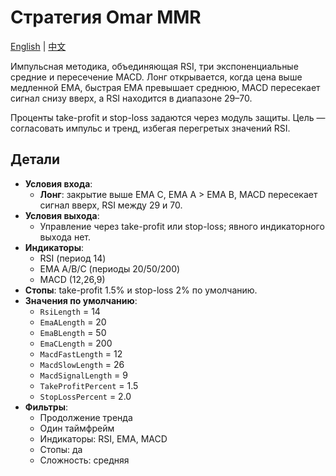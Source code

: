 # Стратегия Omar MMR
[English](README.md) | [中文](README_cn.md)

Импульсная методика, объединяющая RSI, три экспоненциальные средние и пересечение MACD. Лонг открывается, когда цена выше медленной EMA, быстрая EMA превышает среднюю, MACD пересекает сигнал снизу вверх, а RSI находится в диапазоне 29–70.

Проценты take-profit и stop-loss задаются через модуль защиты. Цель — согласовать импульс и тренд, избегая перегретых значений RSI.

## Детали

- **Условия входа**:
  - **Лонг**: закрытие выше EMA C, EMA A > EMA B, MACD пересекает сигнал вверх, RSI между 29 и 70.
- **Условия выхода**:
  - Управление через take-profit или stop-loss; явного индикаторного выхода нет.
- **Индикаторы**:
  - RSI (период 14)
  - EMA A/B/C (периоды 20/50/200)
  - MACD (12,26,9)
- **Стопы**: take-profit 1.5% и stop-loss 2% по умолчанию.
- **Значения по умолчанию**:
  - `RsiLength` = 14
  - `EmaALength` = 20
  - `EmaBLength` = 50
  - `EmaCLength` = 200
  - `MacdFastLength` = 12
  - `MacdSlowLength` = 26
  - `MacdSignalLength` = 9
  - `TakeProfitPercent` = 1.5
  - `StopLossPercent` = 2.0
- **Фильтры**:
  - Продолжение тренда
  - Один таймфрейм
  - Индикаторы: RSI, EMA, MACD
  - Стопы: да
  - Сложность: средняя
